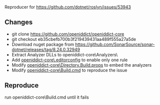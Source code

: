 Reproducer for https://github.com/dotnet/roslyn/issues/53943

## Changes

* git clone https://github.com/openiddict/openiddict-core
* git checkout eb35cbefb700b3f219439431aa489f555a27a5de 
* Download nuget package from https://github.com/SonarSource/sonar-dotnet/releases/tag/8.24.0.32949
* Extract Analyzer DLLs to openiddict-core\Analyzers\
* Add [openiddict-core\\.editorconfig](/openiddict-core/.editorconfig) to enable only one rule
* Modify [openiddict-core\Directory.Build.props](/openiddict-core/Directory.Build.props) to embed the analyzers
* Modify [openiddict-core\Build.cmd](/openiddict-core/Build.cmd) to reproduce the issue

## Reproduce

run openiddict-core\Build.cmd until it fails
